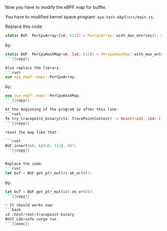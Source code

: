Now you have to modify the eBPF map for buffer.

You have to modified kernel space program: `aya-test-ebpf/src/main.rs`.

Replace this code:

```rust
static BUF: PerCpuArray<[u8; 512]> = PerCpuArray::with_max_entries(1, 0);
```

by:

```rust
static BUF: PerCpuHashMap<u8, [u8; 512]> = PerCpuHashMap::with_max_entries(1, 0);
```{{copy}}

Also replace the library:
```rust
use aya_ebpf::maps::PerCpuArray;
```

by:

```rust
use aya_ebpf::maps::PerCpuHashMap;
```{{copy}}

At the beginning of the program ie after this line:
```rust
fn try_tracepoint_binary(ctx: TracePointContext) -> Result<u32, i64> {
```{{copy}}

reset the map like that:

```rust
BUF.insert(&0, &[0u8; 512], 0)?;
```{{copy}}


Replace the code:
```rust
let buf = BUF.get_ptr_mut(0).ok_or(0)?;
```

by:

```rust
let buf = BUF.get_ptr_mut(&0).ok_or(0)?;
```{{copy}}

* It should works now:
```bash
cd /host/root/tracepoint-binary
RUST_LOG=info cargo run
```{{exec}}
